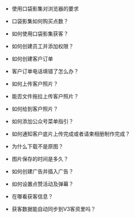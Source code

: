 * 使用口袋影集对浏览器的要求

* 口袋影集如何购买点数？

* 如何使用口袋影集获客？

* 如何创建员工并添加权限？

* 如何创建客户订单

* 客户订单电话填错了怎么办？

* 如何上传客户照片？

* 能否文件拖拉上传客户照片？

* 如何给到客户照片？

* 如何添加公众号菜单指引？

* 如何通知客户底片上传完成或者请柬相册制作完成？

* 为什么下载不是原图？

* 图片保存的时间是多久？

* 如何创建广告并插入广告？

* 如何设置点赞活动及弹幕？

* 在哪看获客信息？

* 获客数据能自动同步到V3客资里吗？



